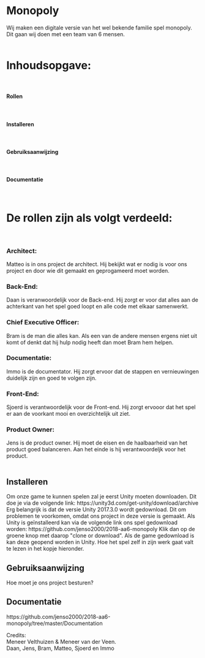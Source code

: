 # Monopoly 

Wij maken een digitale versie van het wel bekende familie spel monopoly. <br>
Dit gaan wij doen met een team van 6 mensen. <br>
<br>


<h1>Inhoudsopgave:</h1> <br>
<h4>Rollen</h4><br>
<h4>Installeren </h4><br>
<h4>Gebruiksaanwijzing</h4><br>
<h4>Documentatie</h4><br>

# De rollen zijn als volgt verdeeld: <br>
<br>
<H3> Architect:</H3>  Matteo is in ons project de architect. Hij bekijkt wat er nodig is voor ons project en door wie dit gemaakt en geprogameerd moet worden. <br>

<H3>Back-End:</H3> Daan is veranwoordelijk voor de Back-end. Hij zorgt er voor dat alles aan de achterkant van het spel goed loopt en alle code met elkaar samenwerkt. <br>

<H3>Chief Executive Officer:</H3> Bram is de man die alles kan. Als een van de andere mensen ergens niet uit komt of denkt dat hij hulp nodig heeft dan moet Bram hem helpen. <br>

<H3>Documentatie:</H3> Immo is de documentator. Hij zorgt ervoor dat de stappen en vernieuwingen duidelijk zijn en goed te volgen zijn.

<H3>Front-End:</H3> Sjoerd is verantwoordelijk voor de Front-end. Hij zorgt ervooor dat het spel er aan de voorkant mooi en overzichtelijk uit ziet. <br>

<H3>Product Owner:</H3> Jens is de product owner. Hij moet de eisen en de haalbaarheid van het product goed balanceren. Aan het einde is hij verantwoordeljk voor het product. <br>
<br>
<h2>Installeren </h2>
Om onze game te kunnen spelen zal je eerst Unity moeten downloaden. Dit doe je via de volgende link: https://unity3d.com/get-unity/download/archive Erg belangrijk is dat de versie Unity 2017.3.0 wordt gedownload. Dit om problemen te voorkomen, omdat ons project in deze versie is gemaakt. Als Unity is geïnstalleerd kan via de volgende link ons spel gedownload worden: https://github.com/jenso2000/2018-aa6-monopoly Klik dan op de groene knop met daarop "clone or download". Als de game gedownload is kan deze geopend worden in Unity. Hoe het spel zelf in zijn werk gaat valt te lezen in het kopje hieronder.


<h2>Gebruiksaanwijzing</h2>
Hoe moet je ons project besturen?


<h2>Documentatie</h2>
https://github.com/jenso2000/2018-aa6-monopoly/tree/master/Documentation<br>


Credits: <br>
Meneer Velthuizen & Meneer van der Veen. <br>
Daan, Jens, Bram, Matteo, Sjoerd en Immo<br>
